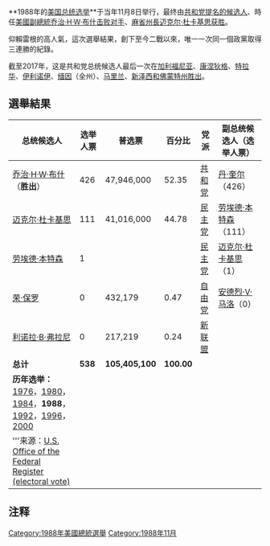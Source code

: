 **1988年的[美国总统选举](../Page/美国总统选举.md "wikilink")**于当年11月8日举行，最终由[共和党提名的候选人](../Page/共和党_\(美國\).md "wikilink")、時任[美國副總統](../Page/美國副總統.md "wikilink")[乔治·H·W·布什击败对手](../Page/乔治·H·W·布什.md "wikilink")、[麻省州長](../Page/麻省.md "wikilink")[迈克尔·杜卡基思获胜](../Page/迈克尔·杜卡基思.md "wikilink")。

仰賴雷根的高人氣，這次選舉結果，創下至今二戰以來，唯一一次同一個政黨取得三連勝的紀錄。

截至2017年，这是共和党总统候选人最后一次在[加利福尼亚](../Page/加利福尼亚.md "wikilink")、[康涅狄格](../Page/康涅狄格.md "wikilink")、[特拉华](../Page/特拉华.md "wikilink")、[伊利诺伊](../Page/伊利诺伊.md "wikilink")、[缅因](../Page/缅因.md "wikilink")（全州）、[马里兰](../Page/马里兰.md "wikilink")、[新泽西和](../Page/新泽西.md "wikilink")[佛蒙特州胜出](../Page/佛蒙特.md "wikilink")。

## 選舉結果

| 总统候选人                                                                                                                                                                                                                                                                         | 选举人票    | 普选票             | 百分比        | 党派                                      | 副总统候选人（选举人票）                                  |
| ----------------------------------------------------------------------------------------------------------------------------------------------------------------------------------------------------------------------------------------------------------------------------- | ------- | --------------- | ---------- | --------------------------------------- | --------------------------------------------- |
| [乔治·H·W·布什](../Page/乔治·H·W·布什.md "wikilink")（**胜出**）                                                                                                                                                                                                                          | 426     | 47,946,000      | 52.35      | [共和党](../Page/共和党_\(美國\).md "wikilink") | [丹·奎尔](../Page/丹·奎尔.md "wikilink")（426）       |
| [迈克尔·杜卡基思](../Page/迈克尔·杜卡基思.md "wikilink")                                                                                                                                                                                                                                    | 111     | 41,016,000      | 44.78      | [民主党](../Page/民主黨_\(美國\).md "wikilink") | [劳埃德·本特森](../Page/劳埃德·本特森.md "wikilink")（111） |
| [劳埃德·本特森](../Page/劳埃德·本特森.md "wikilink")                                                                                                                                                                                                                                      | 1       |                 |            | [民主党](../Page/民主黨_\(美國\).md "wikilink") | [迈克尔·杜卡基思](../Page/迈克尔·杜卡基思.md "wikilink")（1） |
| [荣·保罗](../Page/荣·保罗.md "wikilink")                                                                                                                                                                                                                                            | 0       | 432,179         | 0.47       | [自由党](../Page/自由黨_\(美國\).md "wikilink") | [安德烈·V·马洛](../Page/安德烈·V·马洛.md "wikilink")（0） |
| [利诺拉·B·弗拉尼](../Page/利诺拉·B·弗拉尼.md "wikilink")                                                                                                                                                                                                                                  | 0       | 217,219         | 0.24       | [新联盟](../Page/新联盟.md "wikilink")        |                                               |
| **总计**                                                                                                                                                                                                                                                                        | **538** | **105,405,100** | **100.00** |                                         |                                               |
| **历年选举：**[1976](../Page/1976年美国总统选举.md "wikilink")，[1980](../Page/1980年美国总统选举.md "wikilink")，[1984](../Page/1984年美国总统选举.md "wikilink")，**1988**，[1992](../Page/1992年美国总统选举.md "wikilink")，[1996](../Page/1996年美国总统选举.md "wikilink")，[2000](../Page/2000年美国总统选举.md "wikilink") |         |                 |            |                                         |                                               |
| '''来源：[U.S. Office of the Federal Register (electoral vote)](http://www.archives.gov/federal_register/electoral_college/scores2.html#1988)                                                                                                                                    |         |                 |            |                                         |                                               |

## 注释

[Category:1988年美國總統選舉](https://zh.wikipedia.org/wiki/Category:1988年美國總統選舉 "wikilink")
[Category:1988年11月](https://zh.wikipedia.org/wiki/Category:1988年11月 "wikilink")